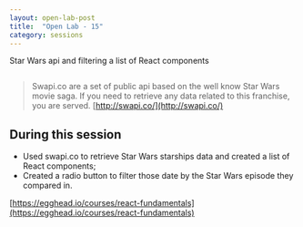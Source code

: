 ```yaml
---
layout: open-lab-post
title:  "Open Lab - 15"
category: sessions
---
```

Star Wars api and filtering a list of React components

<span class="image right"><img src="{{ site.baseurl }}/images/128px-Mad_scientist_transparent_background.svg.png" alt=""></span>

> Swapi.co are a set of public api based on the well know Star Wars movie saga. 
If you need to retrieve any data related to this franchise, you are served.
[http://swapi.co/](http://swapi.co/)

## During this session
* Used swapi.co to retrieve Star Wars starships data and created a list of React components;
* Created a radio button to filter those date by the Star Wars episode they compared in. 

[https://egghead.io/courses/react-fundamentals](https://egghead.io/courses/react-fundamentals)